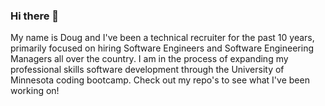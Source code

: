 ### Hi there 👋

My name is Doug and I've been a technical recruiter for the past 10 years, primarily focused on hiring Software Engineers and Software Engineering Managers all over the country. I am in the process of expanding my professional skills software development through the University of Minnesota coding bootcamp. Check out my repo's to see what I've been working on!


<!--
**kvadou/kvadou** is a ✨ _special_ ✨ repository because its `README.md` (this file) appears on your GitHub profile.

Here are some ideas to get you started:

- 🔭 I’m currently working on ...
- 🌱 I’m currently learning ...
- 👯 I’m looking to collaborate on ...
- 🤔 I’m looking for help with ...
- 💬 Ask me about ...
- 📫 How to reach me: ...
- 😄 Pronouns: ...
- ⚡ Fun fact: ...
-->
